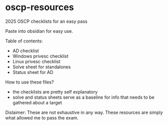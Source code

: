 # oscp-resources
2025 OSCP checklists for an easy pass

Paste into obsidian for easy use.

Table of contents:
- AD checklist
- Windows privesc checklist
- Linux privesc checklist
- Solve sheet for standalones
- Status sheet for AD

How to use these files?
- the checklists are pretty self explanatory
- solve and status sheets serve as a baseline for info that needs to be gathered about a target

Dislaimer:
These are not exhaustive in any way. These resources are simply what allowed me to pass the exam. 
